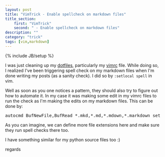 ```yaml
---
layout: post
title: "VimTrick - Enable spellcheck on markdown files"
title_section:
    first: "VimTrick"
    second: " - Enable spellcheck on markdown files"
description: ""
category: "trick"
tags: [vim,markdown]
---
```

{% include JB/setup %}

I was just cleaning up my [dotfiles](https://github.com/khanduri/dotfiles),
particularly my [vimrc](https://github.com/khanduri/dotfiles/blob/master/vimrc)
file. While doing so, I realized I've been triggering spell check on my
markdown files when I'm done writing my posts (as a sanity check). I did so
by `:setlocal spell` in vim.

Well as soon as you one notices a pattern, they should also try to figure out
how to automate it. In my case it was making some edit in my vimrc files to
run the check as I'm making the edits on my markdown files. This can be done
by:

<pre>autocmd BufNewFile,BufRead *.mkd,*.md,*.mdown,*.markdown set spell</pre>

As you can imagine, we can define more file extensions here and make sure
they run spell checks there too.

I have something similar for my python source files too :)

regards
